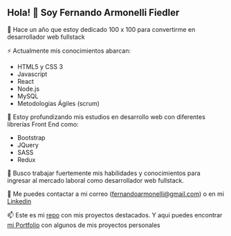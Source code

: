 ## Hola! 👋 Soy Fernando Armonelli Fiedler

🤔 Hace un año que estoy dedicado 100 x 100 para convertirme en desarrollador web fullstack

⚡ Actualmente mis conocimientos abarcan: 
- HTML5 y CSS 3
- Javascript
- React
- Node.js
- MySQL
- Metodologías Ágiles (scrum)

🌱 Estoy profundizando mis estudios en desarrollo web con diferentes librerías Front End como: 
- Bootstrap
- JQuery
- SASS
- Redux

🔭 Busco trabajar fuertemente mis habilidades y conocimientos para ingresar al mercado laboral como desarrollador web fullstack.

💬 Me puedes contactar a mi correo (fernandoarmonelli@gmail.com) o en mi [Linkedin](https://www.linkedin.com/in/fernando-armonelli-fiedler-645819162/)

📫 Este es mi [repo](https://github.com/fernandoarmonellifiedler/personal-projects) con mis proyectos destacados. Y aqui puedes encontrar [mi Portfolio](https://fernando-armonelli-fiedler.netlify.app) con algunos de mis proyectos personales
<!--
**fernandoarmonellifiedler/fernandoarmonellifiedler** is a ✨ _special_ ✨ repository because its `README.md` (this file) appears on your GitHub profile.

Here are some ideas to get you started:

- 🔭 I’m currently working on ...
- 🌱 I’m currently learning ...
- 👯 I’m looking to collaborate on ...
- 🤔 I’m looking for help with ...
- 💬 Ask me about ...
- 📫 How to reach me: ...
- 😄 Pronouns: ...
- ⚡ Fun fact: ...
-->
